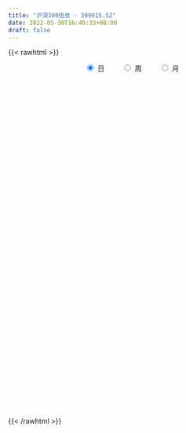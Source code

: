 ```yaml
---
title: "沪深300信息 - 399915.SZ"
date: 2022-05-30T16:40:33+08:00
draft: false
---
```

{{< rawhtml >}}
    <div style="text-align: center">
        <label style="padding: 1rem;"><input style="margin-right: .5rem" type="radio" name="period" value="D" checked onclick="period_change(this)">日</label>
        <label style="padding: 1rem;"><input style="margin-right: .5rem" type="radio" name="period" value="W" onclick="period_change(this)">周</label>
        <label style="padding: 1rem;"><input style="margin-right: .5rem" type="radio" name="period" value="M" onclick="period_change(this)">月</label>
    </div>
    <div id="chart" style="height: 700px;"></div> 
    <script type="text/javascript">
        const D_v = [45934080.0,38734118.0,35415363.0,30897862.0,30926155.0,27743308.0,30300440.0,25392524.0,26102828.0,23022434.0,27772516.0,36614820.0,32412970.0,25371325.0,9981893.0,38456467.0,31043456.0,49771318.0,39985905.0,34443707.0,37356724.0,41443641.0,35584256.0,33718792.0,35357181.0,39740284.0,33827668.0,6583603.0,6624729.0,4107130.0,10023555.0,12223670.0,39363692.0,30979603.0,31002332.0,30253689.0,22035791.0,23778565.0,27339551.0,28219636.0,26608179.0,28592133.0,22429672.0,23406135.0,18556457.0,19077384.0,18047068.0,16030494.0,11278389.0,16674632.0,22912048.0,23964598.0,18230400.0,18372619.0,20292240.0,23691342.0,27661546.0,22485751.0,24333575.0,20817063.0,17248593.0,18607446.0,24587618.0,19254101.0,22205294.0,17663015.0,23437994.0,19573160.0,14742853.0,13778243.0,22485858.0,12889067.0,11234912.0,15888380.0,12924016.0,16176691.0,17479861.0,10898234.0,12762854.0,14414577.0,11280980.0,9866122.0,10529042.0,7620650.0,8685727.0,7853430.0,12993526.0,12175133.0,20904605.0,14485867.0,13662484.0,16778875.0,17884826.0,18770522.0,16893019.0,21702752.0,16570117.0,21541778.0,20217336.0,19818544.0,16095604.0,12018195.0,12436730.0,12983236.0,9213809.0,17573797.0,26516409.0,24014572.0,24257151.0,20614900.0,18971646.0,19192797.0,14706726.0,14229814.0,20586284.0,13886983.0,21274418.0,21677240.0,16331817.0,11530481.0,15867258.0,15294834.0,17444694.0,15071028.0,10795250.0,11132593.0,14260673.0,12055445.0,9051984.0,10163527.0,8253330.0,9698202.0,8004146.0,8847317.0,9372666.0,9811866.0,16611552.0,14814199.0,21119626.0,14182738.0,13123397.0,10368810.0,8928478.0,11776540.0,7762819.0,8835921.0,8774131.0,10262673.0,15099660.0,12357705.0,3825470.0,14020637.0,13106439.0,10034027.0,9404981.0,11629271.0,12469714.0,10675249.0,11663602.0,9743275.0,8915510.0,9094326.0,7299667.0,11137863.0,12042537.0,8527316.0,9209840.0,6702580.0,7575619.0,5915980.0,7349184.0,5287392.0,6677903.0,11422647.0,20151310.0,14445596.0,9824001.0,11602570.0,9689423.0,8848552.0,13409924.0,8899271.0,10411338.0,9269858.0,12894289.0,11671721.0,13623969.0,8726614.0,9511066.0,7570521.0,6888646.0,5804111.0,10879842.0,8263014.0,7239506.0,12265635.0,15861408.0,17617356.0,13285949.0,11194853.0,12764134.0,12326231.0,10529602.0,9122843.0,11000167.0,10894917.0,9770219.0,14246819.0,11465711.0,10764458.0,9483151.0,10370023.0,8111724.0,13620876.0,10371342.0,9729556.0,9140506.0,7147470.0,14550828.0,7842202.0,7278540.0,6371724.0,4908073.0,4860111.0,5783352.0,4786016.0,9173145.0,11026027.0,7224898.0,11557234.0,9838111.0,5492423.0,6954835.0,7623573.0,5652744.0,6288459.0,7187047.0,9001443.0,8596683.0,7295845.0,7271764.0,6914740.0,6637411.0,7679723.0,10917165.0,7636775.0,14620189.0,13905960.0,11667545.0,15391895.0]
const D_histogram = [0.0,12.8544091168,29.8802978651,36.5136194558,34.6273650136,28.9346628863,19.0502898135,12.0667960131,14.2698078796,18.6591718318,19.5207689027,8.2662875829,-7.8742445053,-10.7820870865,-26.7009744976,-46.2541637736,-53.0561724132,-52.9164761043,-63.4178913126,-85.8452215662,-108.1385457116,-102.271266596,-100.1022627083,-100.9049249504,-100.9787849796,-100.5790582871,-104.4337961124,-101.6974934277,-88.5432245393,-68.9637756028,-39.863157519,-12.050182838,-0.7797999988,10.3309207054,28.8827340954,45.1566171072,55.0962077421,64.6900862493,73.2643223017,70.8596194902,53.7261015393,37.0730135554,34.3311420979,26.746541173,22.4151383714,13.636502772,17.4837978771,15.6024351098,13.5826244646,18.550163914,29.9922462802,36.4904543704,36.3927270387,40.0029353437,40.3400646145,38.9579488202,24.3693744997,19.3936451709,12.4614223996,-2.8581188795,-24.4656442529,-47.4040343513,-65.5497014703,-67.041714197,-55.5259252947,-46.6421130795,-40.4878077744,-34.1168406221,-27.279743318,-14.6310806645,-0.1549073312,6.1428508627,12.5811185662,6.8949938809,-3.7789508227,0.8655983174,3.5721590324,8.9863986709,19.8685307163,27.6179832042,30.9750339401,34.661288818,30.7643687399,31.9757784171,29.9009624116,28.4107794385,33.2445019079,37.8685146974,45.4852956446,50.5128754201,49.4314146658,52.796221802,55.8360805256,53.817583364,55.4477152233,43.3902624279,39.0968059216,36.2083583571,33.7706991564,33.5370245996,26.6544731592,19.9831651761,13.4992916528,5.1633526614,-1.2667327907,3.0021684728,4.5192211877,10.930090918,16.5563762255,18.4468628901,19.6942209326,15.8071018765,7.67927042,6.2689066397,0.0511424521,-7.7296386658,-6.763931012,-5.8449172223,-8.2650834041,-7.886739242,-5.0203194832,-7.7187237604,-19.2710188361,-25.3492402114,-28.9772858616,-29.967855363,-25.4237903464,-23.0821121391,-19.4091173715,-19.3816102579,-19.2227211688,-16.8174268024,-15.6260877463,-11.8682128972,-7.7622709612,-4.3457511212,1.1980455698,3.2533950005,6.5233189533,9.2606763503,7.3099341478,6.0720027638,4.9496346714,0.5970186853,-1.1462594588,-0.4024776294,-3.4932508125,-17.4894544103,-27.5961884397,-30.3309174493,-41.5350001566,-45.5431566291,-52.9999410901,-52.4589927034,-51.8642877062,-43.2817966333,-39.0746225456,-31.1384058423,-20.6686549146,-14.7995870745,-13.7935364933,-9.8874548537,-5.3631074175,-9.8361338606,-11.1199046337,-13.8460367933,-9.6403724966,-6.397857786,0.5805746074,5.7899194636,11.2997271715,13.9580658873,16.7517850494,23.5870456291,29.2768836467,31.4629989005,32.2965001149,33.9221884771,32.1347496481,29.1750951287,17.0645839573,9.5774063328,-1.1474410252,-4.7999425062,-2.0429018954,-0.0499432378,-0.9522430257,0.8951439457,3.0345213774,2.4880074686,0.9954461381,0.2972834937,4.4928509826,6.4900660691,7.1408995631,11.8674458597,18.4054542873,24.8330773884,27.1680181565,28.6137069649,26.2382383066,23.4434220415,19.2552035203,13.5798059726,13.4941796049,12.4949356907,10.3600902926,11.7478134321,12.2062349241,9.0331398753,6.0994362738,5.2313290132,3.4061713406,3.1924725668,3.812127175,3.5597498674,0.0996783178,-2.2312352813,-8.3181815084,-13.867434352,-15.1346816566,-15.603896157,-14.3884181198,-13.4019477838,-12.0391355397,-10.6755108085,-5.6786106906,-1.9128065515,0.9340139232,-1.1728553859,-5.1052149308,-7.296337622,-9.0410642008,-8.9074894545,-9.396966253,-7.1863547146,-4.6586637872,-5.1479378638,-4.4870994265,-2.7468381818,-0.1160604664,1.0422071693,1.1439217912,1.6166553606,2.1674303728,2.0895789261,7.1543023583,10.3090660194,12.5615036012,14.7048147106]
const D_fast = [0.0,16.068011396,40.5639746106,56.3257010652,63.0962878765,64.6372514708,59.5154508512,55.5486560542,61.3191198906,70.3732768007,76.1150660972,66.9271566732,48.8180634586,43.2146991058,20.6205680704,-10.4961621491,-30.562213892,-43.6516366092,-70.0075246456,-113.8961602907,-163.2241208641,-182.9246583974,-205.7812201869,-231.8101136665,-257.1286699406,-281.8737078199,-311.8368946732,-334.5249653455,-343.506502592,-341.1679975561,-322.0331688521,-297.2327398806,-286.157307041,-272.4638561606,-246.6913592467,-219.1283219581,-195.4146793877,-169.6482793182,-142.7579626903,-127.4477606292,-131.1497531953,-138.5345877904,-132.6936737235,-133.5916393551,-132.3192575638,-137.6887674702,-129.4705228958,-127.4512768857,-126.0754314147,-116.4703509868,-97.5302070506,-81.9093853678,-72.9089309398,-59.2979887988,-48.8758433745,-40.5184719636,-49.0147026593,-49.1420206954,-52.9588878667,-68.9929588657,-96.7168953024,-131.5062939886,-166.0393864751,-184.2918277511,-186.6575201725,-189.4342362272,-193.4018828657,-195.5601258689,-195.5429643943,-186.5520719069,-172.1146254064,-164.2811544968,-154.6976071517,-158.6599833668,-170.2786657762,-165.4177170567,-161.8181165835,-154.1572772774,-138.3080125529,-123.6540642639,-112.553255043,-100.2016779606,-96.4075058537,-87.2021515723,-81.8017269749,-76.1892150883,-63.0443671419,-48.9532256781,-29.9651208198,-12.3093221893,-1.0329292771,15.5309333096,32.5298121646,43.965710844,59.4577715091,58.2478843207,63.7286292948,69.8922713196,75.897286908,84.0478685012,83.8289353505,82.1534186614,79.0443680514,71.9992672253,65.2524985755,70.2719419572,72.9187999691,82.0621924288,91.8275717927,98.3297741799,104.5006874555,104.5653438686,98.3573300171,98.5141928967,92.3092143221,82.5960235378,81.8707484386,81.3285329227,76.8420958899,75.2487552414,76.8600951295,72.2320099121,55.8619601274,43.4464286992,32.5740615837,24.0915282415,22.2796456715,18.8507958441,17.6715112688,12.8536158179,8.2068246148,6.4077622806,3.6925794002,4.4834010249,6.6487752206,8.9788572803,14.8221653638,17.6908635447,22.5916172357,27.6441437203,27.5208850548,27.8009543618,27.9159949372,23.7126336224,21.6827906136,22.3259530357,18.3618671494,-0.0067000509,-17.0124811902,-27.3299395621,-48.9177723087,-64.3117179384,-85.0184876719,-97.5922874611,-109.9636543904,-112.2016124759,-117.7630940246,-117.6114787818,-112.3088915828,-110.1397205113,-112.5820540535,-111.1478361272,-107.9642655454,-114.8963254537,-118.9600723852,-125.1477137431,-123.3521425706,-121.7090923065,-114.5855162613,-107.9286915391,-99.5939520384,-93.4460968508,-86.4644314263,-73.7324094393,-60.72335051,-50.6714855311,-41.763859288,-31.6576238065,-25.4113752235,-21.0772559608,-28.9216211428,-34.0144471841,-45.0261547984,-49.878641906,-47.632326769,-45.6518539208,-46.7922144651,-44.7210415074,-41.8230337313,-41.747545773,-42.991245569,-43.6150873399,-38.2963071054,-34.6765755016,-32.2405171168,-24.5471093553,-13.4077373558,-0.7718449077,8.3551003996,16.9542159492,21.1383068675,24.2043461128,24.8299284717,22.5494824171,25.8374009507,27.9618909591,28.4170681342,32.7417446317,36.2517248548,35.3369147748,33.9280702417,34.3677952344,33.394180397,33.9785997649,35.5512861669,36.1888463261,32.7536943559,29.8649719365,21.6984803323,12.6823689007,7.6314511819,3.2612626423,0.8796361495,-1.4843804604,-3.1313521012,-4.4366050721,-0.8593576269,2.4282448744,5.5085688298,3.1084856743,-2.1001776033,-6.1153847,-10.1203773291,-12.2136749464,-15.0523933081,-14.6383704484,-13.2753454678,-15.0516040103,-15.5125404296,-14.4589887304,-11.8572261316,-10.4384067036,-10.0507116338,-9.1738142243,-8.0811816189,-7.6366383341,-0.7833393123,4.9486908537,10.3415043358,16.1610191228]
const D_slow = [0.0,3.2136022792,10.6836767455,19.8120816094,28.4689228628,35.7025885844,40.4651610378,43.4818600411,47.049312011,51.7141049689,56.5942971946,58.6608690903,56.692307964,53.9967861923,47.3215425679,35.7580016245,22.4939585212,9.2648394952,-6.589633333,-28.0509387245,-55.0855751524,-80.6533918014,-105.6789574785,-130.9051887161,-156.149884961,-181.2946495328,-207.4030985609,-232.8274719178,-254.9632780526,-272.2042219533,-282.1700113331,-285.1825570426,-285.3775070423,-282.7947768659,-275.5740933421,-264.2849390653,-250.5108871298,-234.3383655675,-216.022284992,-198.3073801195,-184.8758547346,-175.6076013458,-167.0248158213,-160.3381805281,-154.7343959352,-151.3252702422,-146.9543207729,-143.0537119955,-139.6580558793,-135.0205149008,-127.5224533308,-118.3998397382,-109.3016579785,-99.3009241426,-89.215907989,-79.4764207839,-73.384077159,-68.5356658662,-65.4203102663,-66.1348399862,-72.2512510494,-84.1022596373,-100.4896850048,-117.2501135541,-131.1315948778,-142.7921231477,-152.9140750913,-161.4432852468,-168.2632210763,-171.9209912424,-171.9597180752,-170.4240053595,-167.278725718,-165.5549772477,-166.4997149534,-166.2833153741,-165.390275616,-163.1436759483,-158.1765432692,-151.2720474681,-143.5282889831,-134.8629667786,-127.1718745936,-119.1779299894,-111.7026893865,-104.5999945268,-96.2888690498,-86.8217403755,-75.4504164644,-62.8221976093,-50.4643439429,-37.2652884924,-23.306268361,-9.85187252,4.0100562858,14.8576218928,24.6318233732,33.6839129625,42.1265877516,50.5108439015,57.1744621913,62.1702534853,65.5450763985,66.8359145639,66.5192313662,67.2697734844,68.3995787813,71.1321015108,75.2711955672,79.8829112898,84.8064665229,88.758241992,90.678059597,92.245286257,92.25807187,90.3256622036,88.6346794506,87.173450145,85.107179294,83.1354944835,81.8804146127,79.9507336726,75.1329789635,68.7956689107,61.5513474453,54.0593836045,47.7034360179,41.9329079832,37.0806286403,32.2352260758,27.4295457836,23.225189083,19.3186671464,16.3516139221,14.4110461818,13.3246084015,13.624119794,14.4374685441,16.0682982824,18.38346737,20.210950907,21.7289515979,22.9663602658,23.1156149371,22.8290500724,22.7284306651,21.8551179619,17.4827543594,10.5837072494,3.0009778871,-7.382772152,-18.7685613093,-32.0185465818,-45.1332947577,-58.0993666842,-68.9198158426,-78.688471479,-86.4730729395,-91.6402366682,-95.3401334368,-98.7885175601,-101.2603812736,-102.6011581279,-105.0601915931,-107.8401677515,-111.3016769498,-113.711770074,-115.3112345205,-115.1660908686,-113.7186110027,-110.8936792099,-107.404162738,-103.2162164757,-97.3194550684,-90.0002341567,-82.1344844316,-74.0603594029,-65.5798122836,-57.5461248716,-50.2523510894,-45.9862051001,-43.5918535169,-43.8787137732,-45.0786993998,-45.5894248736,-45.6019106831,-45.8399714395,-45.6161854531,-44.8575551087,-44.2355532416,-43.986691707,-43.9123708336,-42.789158088,-41.1666415707,-39.3814166799,-36.414555215,-31.8131916432,-25.6049222961,-18.8129177569,-11.6594910157,-5.0999314391,0.7609240713,5.5747249514,8.9696764445,12.3432213458,15.4669552684,18.0569778416,20.9939311996,24.0454899307,26.3037748995,27.8286339679,29.1364662212,29.9880090564,30.7861271981,31.7391589918,32.6290964587,32.6540160381,32.0962072178,30.0166618407,26.5498032527,22.7661328385,18.8651587993,15.2680542693,11.9175673234,8.9077834385,6.2389057363,4.8192530637,4.3410514258,4.5745549066,4.2813410602,3.0050373275,1.180952922,-1.0793131282,-3.3061854919,-5.6554270551,-7.4520157338,-8.6166816806,-9.9036661465,-11.0254410031,-11.7121505486,-11.7411656652,-11.4806138729,-11.1946334251,-10.7904695849,-10.2486119917,-9.7262172602,-7.9376416706,-5.3603751657,-2.2199992654,1.4562044122]
const D_data = [['2015-05-29', 3362.579, 3436.1, 3240.102, 3492.469],['2015-06-01', 3473.989, 3637.524, 3470.055, 3645.289],['2015-06-02', 3673.176, 3789.083, 3654.102, 3789.318],['2015-06-03', 3815.888, 3751.877, 3675.326, 3821.048],['2015-06-04', 3772.995, 3689.995, 3459.04, 3774.868],['2015-06-05', 3724.531, 3651.829, 3584.565, 3767.522],['2015-06-08', 3645.357, 3581.723, 3517.421, 3646.413],['2015-06-09', 3571.581, 3590.802, 3542.415, 3667.324],['2015-06-10', 3581.093, 3710.034, 3557.127, 3742.174],['2015-06-11', 3712.531, 3775.62, 3707.92, 3792.975],['2015-06-12', 3794.698, 3768.726, 3766.84, 3818.937],['2015-06-15', 3789.203, 3608.03, 3598.535, 3790.249],['2015-06-16', 3542.185, 3480.819, 3415.229, 3556.792],['2015-06-17', 3465.006, 3595.408, 3378.941, 3615.044],['2015-06-18', 3576.453, 3373.381, 3365.372, 3603.245],['2015-06-19', 3303.474, 3208.163, 3196.678, 3352.481],['2015-06-23', 3213.293, 3260.732, 3014.957, 3262.924],['2015-06-24', 3301.537, 3289.358, 3192.802, 3346.53],['2015-06-25', 3306.021, 3081.289, 3049.44, 3311.336],['2015-06-26', 2949.366, 2779.965, 2772.23, 2949.366],['2015-06-29', 2808.172, 2576.382, 2503.628, 2816.307],['2015-06-30', 2478.188, 2790.575, 2387.241, 2792.069],['2015-07-01', 2760.375, 2671.407, 2652.998, 2927.374],['2015-07-02', 2683.04, 2540.203, 2477.452, 2718.897],['2015-07-03', 2439.854, 2445.342, 2313.313, 2668.165],['2015-07-06', 2662.69, 2347.077, 2256.015, 2662.69],['2015-07-07', 2242.702, 2174.231, 2169.713, 2275.809],['2015-07-08', 2120.26, 2139.553, 2118.678, 2144.372],['2015-07-09', 2109.69, 2202.003, 2109.448, 2202.003],['2015-07-10', 2224.422, 2270.457, 2218.305, 2270.457],['2015-07-13', 2394.551, 2438.62, 2370.392, 2439.113],['2015-07-14', 2509.808, 2515.575, 2505.641, 2585.573],['2015-07-15', 2554.638, 2368.376, 2364.615, 2554.638],['2015-07-16', 2304.353, 2390.377, 2206.848, 2468.755],['2015-07-17', 2416.325, 2540.041, 2395.183, 2574.364],['2015-07-20', 2557.193, 2597.199, 2526.653, 2661.174],['2015-07-21', 2550.127, 2592.454, 2522.077, 2631.817],['2015-07-22', 2592.547, 2654.636, 2584.417, 2682.493],['2015-07-23', 2660.466, 2714.427, 2621.431, 2722.412],['2015-07-24', 2721.637, 2621.856, 2599.789, 2749.859],['2015-07-27', 2549.219, 2406.874, 2406.874, 2617.034],['2015-07-28', 2271.468, 2331.923, 2227.143, 2425.409],['2015-07-29', 2374.933, 2457.882, 2270.944, 2460.841],['2015-07-30', 2450.997, 2370.303, 2359.765, 2507.784],['2015-07-31', 2330.737, 2375.988, 2327.89, 2421.666],['2015-08-03', 2314.656, 2277.278, 2230.926, 2343.993],['2015-08-04', 2287.657, 2413.366, 2262.596, 2413.366],['2015-08-05', 2404.392, 2339.468, 2328.734, 2425.745],['2015-08-06', 2283.261, 2318.676, 2274.438, 2364.248],['2015-08-07', 2351.321, 2407.559, 2345.371, 2422.882],['2015-08-10', 2437.662, 2534.013, 2419.49, 2551.717],['2015-08-11', 2544.81, 2529.879, 2502.963, 2574.39],['2015-08-12', 2497.327, 2477.586, 2476.921, 2552.078],['2015-08-13', 2465.902, 2549.396, 2443.088, 2549.396],['2015-08-14', 2568.536, 2537.895, 2526.791, 2594.893],['2015-08-17', 2520.963, 2533.318, 2473.682, 2533.719],['2015-08-18', 2541.326, 2338.942, 2326.296, 2569.414],['2015-08-19', 2271.645, 2413.789, 2204.806, 2429.556],['2015-08-20', 2403.448, 2360.172, 2354.035, 2468.001],['2015-08-21', 2299.418, 2189.095, 2186.159, 2322.542],['2015-08-24', 2066.288, 1989.177, 1989.177, 2085.374],['2015-08-25', 1813.647, 1811.539, 1809.923, 1877.876],['2015-08-26', 1805.259, 1701.537, 1694.149, 1877.638],['2015-08-27', 1748.467, 1788.174, 1656.542, 1789.193],['2015-08-28', 1817.933, 1911.456, 1788.359, 1913.534],['2015-08-31', 1893.641, 1873.217, 1808.843, 1893.641],['2015-09-01', 1837.749, 1823.689, 1757.699, 1839.887],['2015-09-02', 1721.659, 1807.973, 1712.019, 1865.827],['2015-09-07', 1816.032, 1801.448, 1787.846, 1889.766],['2015-09-08', 1772.094, 1886.052, 1744.238, 1889.806],['2015-09-09', 1889.935, 1952.082, 1889.693, 1989.009],['2015-09-10', 1903.192, 1883.896, 1880.733, 1939.811],['2015-09-11', 1885.083, 1903.628, 1872.488, 1932.725],['2015-09-14', 1916.938, 1737.733, 1727.715, 1919.713],['2015-09-15', 1682.635, 1608.335, 1603.966, 1717.34],['2015-09-16', 1618.261, 1759.057, 1615.716, 1765.274],['2015-09-17', 1756.236, 1732.808, 1723.357, 1837.451],['2015-09-18', 1750.738, 1770.372, 1730.098, 1788.219],['2015-09-21', 1739.522, 1871.791, 1734.414, 1873.186],['2015-09-22', 1876.434, 1880.068, 1842.718, 1908.488],['2015-09-23', 1845.865, 1857.637, 1835.795, 1886.845],['2015-09-24', 1877.769, 1887.368, 1869.733, 1912.963],['2015-09-25', 1874.034, 1799.306, 1787.594, 1890.364],['2015-09-28', 1807.221, 1863.665, 1781.768, 1865.177],['2015-09-29', 1832.672, 1828.496, 1811.106, 1858.432],['2015-09-30', 1842.414, 1834.127, 1804.778, 1853.086],['2015-10-08', 1915.46, 1932.9, 1893.256, 1959.144],['2015-10-09', 1931.867, 1971.435, 1925.565, 1983.749],['2015-10-12', 1988.91, 2064.076, 1984.778, 2094.039],['2015-10-13', 2051.357, 2094.633, 2042.826, 2102.324],['2015-10-14', 2082.933, 2060.827, 2052.488, 2099.93],['2015-10-15', 2062.784, 2157.569, 2062.656, 2159.218],['2015-10-16', 2177.663, 2210.2, 2167.009, 2214.56],['2015-10-19', 2232.839, 2191.251, 2162.949, 2236.296],['2015-10-20', 2181.223, 2279.419, 2180.674, 2287.024],['2015-10-21', 2275.25, 2120.592, 2111.563, 2285.462],['2015-10-22', 2123.477, 2209.501, 2123.476, 2220.337],['2015-10-23', 2229.675, 2242.042, 2197.12, 2257.626],['2015-10-26', 2283.093, 2266.768, 2220.515, 2284.17],['2015-10-27', 2242.279, 2320.806, 2185.073, 2340.359],['2015-10-28', 2312.842, 2250.018, 2238.425, 2341.666],['2015-10-29', 2267.57, 2243.14, 2208.372, 2287.717],['2015-10-30', 2235.669, 2232.358, 2192.156, 2284.933],['2015-11-02', 2172.427, 2185.87, 2165.28, 2259.668],['2015-11-03', 2199.258, 2180.773, 2163.726, 2213.609],['2015-11-04', 2197.965, 2319.28, 2197.891, 2319.465],['2015-11-05', 2321.638, 2313.201, 2293.576, 2368.468],['2015-11-06', 2329.678, 2412.241, 2329.678, 2420.698],['2015-11-09', 2406.239, 2456.579, 2371.096, 2479.579],['2015-11-10', 2441.108, 2455.297, 2430.265, 2502.685],['2015-11-11', 2456.224, 2482.84, 2436.85, 2488.972],['2015-11-12', 2494.811, 2437.972, 2404.603, 2499.247],['2015-11-13', 2399.515, 2374.453, 2349.799, 2414.925],['2015-11-16', 2344.528, 2451.442, 2343.862, 2451.617],['2015-11-17', 2475.143, 2386.191, 2379.373, 2485.834],['2015-11-18', 2388.978, 2338.558, 2329.676, 2404.428],['2015-11-19', 2353.708, 2436.663, 2353.708, 2440.487],['2015-11-20', 2450.711, 2448.685, 2412.458, 2461.168],['2015-11-23', 2441.672, 2409.388, 2399.301, 2461.631],['2015-11-24', 2405.527, 2444.455, 2384.208, 2444.572],['2015-11-25', 2440.616, 2491.053, 2428.913, 2499.743],['2015-11-26', 2494.745, 2428.191, 2425.587, 2501.433],['2015-11-27', 2414.06, 2278.754, 2258.525, 2432.472],['2015-11-30', 2281.106, 2291.874, 2178.375, 2308.997],['2015-12-01', 2286.331, 2283.726, 2260.043, 2307.189],['2015-12-02', 2280.212, 2288.827, 2208.385, 2289.049],['2015-12-03', 2294.121, 2352.866, 2291.61, 2353.054],['2015-12-04', 2341.966, 2330.861, 2317.66, 2372.51],['2015-12-07', 2335.708, 2352.447, 2319.609, 2364.345],['2015-12-08', 2341.861, 2306.158, 2295.778, 2341.957],['2015-12-09', 2292.98, 2297.062, 2288.583, 2322.91],['2015-12-10', 2302.342, 2321.32, 2298.533, 2353.055],['2015-12-11', 2313.629, 2305.868, 2303.262, 2329.863],['2015-12-14', 2285.577, 2342.976, 2281.735, 2342.976],['2015-12-15', 2348.904, 2362.994, 2347.128, 2377.229],['2015-12-16', 2376.155, 2371.886, 2363.511, 2390.833],['2015-12-17', 2391.983, 2423.534, 2389.233, 2425.938],['2015-12-18', 2426.991, 2404.223, 2393.813, 2434.562],['2015-12-21', 2401.657, 2440.01, 2395.119, 2444.425],['2015-12-22', 2442.265, 2458.442, 2429.165, 2460.006],['2015-12-23', 2455.789, 2411.223, 2407.608, 2456.764],['2015-12-24', 2408.776, 2419.876, 2388.401, 2424.07],['2015-12-25', 2424.567, 2422.539, 2409.687, 2435.874],['2015-12-28', 2429.57, 2372.705, 2372.705, 2446.891],['2015-12-29', 2376.486, 2391.93, 2356.279, 2392.586],['2015-12-30', 2394.499, 2423.026, 2391.217, 2423.913],['2015-12-31', 2421.813, 2370.206, 2368.363, 2428.634],['2016-01-04', 2368.59, 2181.499, 2181.499, 2368.864],['2016-01-05', 2081.515, 2148.724, 2076.941, 2185.116],['2016-01-06', 2161.769, 2183.978, 2131.429, 2185.256],['2016-01-07', 2143.124, 2010.787, 2007.941, 2143.124],['2016-01-08', 2055.66, 2022.848, 1933.067, 2071.199],['2016-01-11', 1982.339, 1905.277, 1904.109, 2020.732],['2016-01-12', 1923.1, 1938.88, 1899.051, 1966.149],['2016-01-13', 1952.149, 1893.347, 1893.347, 1968.69],['2016-01-14', 1840.692, 1971.088, 1840.074, 1974.013],['2016-01-15', 1958.487, 1907.322, 1893.82, 1972.067],['2016-01-18', 1876.577, 1947.021, 1876.577, 1973.607],['2016-01-19', 1942.783, 1995.202, 1928.833, 2000.151],['2016-01-20', 1977.793, 1954.271, 1943.765, 1993.291],['2016-01-21', 1927.905, 1886.616, 1886.422, 1977.951],['2016-01-22', 1912.843, 1912.499, 1858.367, 1920.93],['2016-01-25', 1927.216, 1922.443, 1906.841, 1942.999],['2016-01-26', 1904.111, 1788.854, 1779.096, 1905.107],['2016-01-27', 1794.434, 1789.581, 1710.727, 1801.205],['2016-01-28', 1767.366, 1734.932, 1728.35, 1793.027],['2016-01-29', 1734.712, 1800.334, 1734.444, 1815.377],['2016-02-01', 1797.962, 1785.674, 1762.856, 1808.44],['2016-02-02', 1790.338, 1841.449, 1790.338, 1854.029],['2016-02-03', 1820.314, 1838.564, 1808.286, 1846.923],['2016-02-04', 1844.586, 1862.248, 1844.586, 1876.359],['2016-02-05', 1862.336, 1843.229, 1841.356, 1869.019],['2016-02-15', 1795.756, 1857.019, 1795.288, 1864.64],['2016-02-16', 1867.608, 1935.702, 1867.522, 1941.517],['2016-02-17', 1942.22, 1963.2, 1925.534, 1967.732],['2016-02-18', 1978.216, 1952.765, 1947.769, 1985.425],['2016-02-19', 1943.988, 1958.466, 1941.487, 1976.473],['2016-02-22', 1981.616, 1991.703, 1964.935, 1991.923],['2016-02-23', 1992.1, 1966.224, 1945.38, 1994.123],['2016-02-24', 1962.436, 1955.578, 1918.465, 1978.875],['2016-02-25', 1950.428, 1811.665, 1804.908, 1950.497],['2016-02-26', 1824.813, 1820.734, 1788.842, 1837.875],['2016-02-29', 1806.188, 1727.854, 1706.226, 1806.644],['2016-03-01', 1730.328, 1768.743, 1699.871, 1780.475],['2016-03-02', 1772.959, 1837.435, 1765.441, 1840.353],['2016-03-03', 1832.664, 1833.395, 1827.544, 1868.023],['2016-03-04', 1820.997, 1793.127, 1776.051, 1831.391],['2016-03-07', 1805.451, 1823.606, 1805.451, 1851.273],['2016-03-08', 1817.135, 1833.204, 1754.343, 1833.204],['2016-03-09', 1799.926, 1799.713, 1790.995, 1828.106],['2016-03-10', 1802.755, 1777.417, 1776.501, 1816.356],['2016-03-11', 1760.716, 1775.67, 1754.073, 1785.671],['2016-03-14', 1797.743, 1842.241, 1797.662, 1863.344],['2016-03-15', 1845.944, 1829.908, 1823.774, 1855.82],['2016-03-16', 1846.721, 1819.941, 1809.901, 1852.77],['2016-03-17', 1826.881, 1887.852, 1824.371, 1895.868],['2016-03-18', 1900.769, 1948.425, 1900.299, 1961.619],['2016-03-21', 1980.39, 1995.505, 1970.446, 2003.781],['2016-03-22', 1981.405, 1985.705, 1972.296, 2001.678],['2016-03-23', 1984.189, 2005.055, 1970.01, 2005.186],['2016-03-24', 1984.853, 1975.472, 1969.912, 2014.157],['2016-03-25', 1966.855, 1975.833, 1953.816, 1982.571],['2016-03-28', 1982.37, 1957.02, 1948.409, 1996.871],['2016-03-29', 1952.094, 1925.836, 1912.466, 1954.601],['2016-03-30', 1942.482, 1992.671, 1942.07, 1992.837],['2016-03-31', 1997.602, 1990.702, 1985.277, 2011.279],['2016-04-01', 1985.19, 1979.537, 1952.669, 1990.84],['2016-04-05', 1979.935, 2033.339, 1974.266, 2040.45],['2016-04-06', 2025.801, 2039.542, 2019.138, 2041.867],['2016-04-07', 2043.404, 1998.78, 1998.36, 2046.803],['2016-04-08', 1984.278, 1995.152, 1972.294, 2002.5],['2016-04-11', 2014.685, 2019.348, 2014.426, 2037.297],['2016-04-12', 2015.744, 2007.734, 1985.956, 2020.669],['2016-04-13', 2019.409, 2029.393, 2019.409, 2055.864],['2016-04-14', 2040.229, 2048.222, 2027.235, 2049.307],['2016-04-15', 2062.51, 2045.847, 2035.641, 2063.068],['2016-04-18', 2025.048, 2001.693, 1991.806, 2025.215],['2016-04-19', 2010.746, 2003.898, 1988.732, 2017.461],['2016-04-20', 2011.472, 1934.163, 1898.02, 2015.184],['2016-04-21', 1919.847, 1904.446, 1901.942, 1940.046],['2016-04-22', 1896.532, 1931.492, 1891.676, 1931.519],['2016-04-25', 1925.325, 1927.406, 1904.847, 1931.716],['2016-04-26', 1924.103, 1940.938, 1914.788, 1941.256],['2016-04-27', 1942.795, 1934.82, 1931.748, 1955.29],['2016-04-28', 1935.021, 1937.18, 1915.844, 1940.277],['2016-04-29', 1931.95, 1936.546, 1928.292, 1948.13],['2016-05-03', 1940.66, 1993.575, 1934.766, 1994.998],['2016-05-04', 1988.272, 1999.531, 1984.373, 2015.552],['2016-05-05', 1994.844, 2006.203, 1991.64, 2008.654],['2016-05-06', 2009.59, 1946.65, 1946.48, 2015.175],['2016-05-09', 1933.035, 1905.372, 1888.75, 1933.309],['2016-05-10', 1902.44, 1905.895, 1895.419, 1915.934],['2016-05-11', 1917.416, 1894.251, 1892.106, 1921.632],['2016-05-12', 1873.394, 1905.899, 1854.989, 1908.269],['2016-05-13', 1900.05, 1889.128, 1881.426, 1916.246],['2016-05-16', 1883.867, 1920.048, 1878.577, 1920.201],['2016-05-17', 1920.421, 1930.977, 1903.305, 1953.556],['2016-05-18', 1910.886, 1893.427, 1868.822, 1913.789],['2016-05-19', 1889.293, 1902.944, 1889.293, 1938.556],['2016-05-20', 1885.346, 1918.462, 1878.913, 1918.6],['2016-05-23', 1919.753, 1938.664, 1919.728, 1946.135],['2016-05-24', 1934.464, 1929.203, 1917.147, 1940.336],['2016-05-25', 1943.932, 1918.637, 1917.26, 1957.07],['2016-05-26', 1913.72, 1924.386, 1875.88, 1926.566],['2016-05-27', 1919.571, 1928.16, 1915.135, 1942.624],['2016-05-30', 1915.475, 1921.847, 1902.313, 1940.241],['2016-05-31', 1926.408, 2002.301, 1926.328, 2003.589],['2016-06-01', 2005.349, 2006.735, 1998.305, 2019.926],['2016-06-02', 2004.044, 2018.748, 2002.198, 2019.566],['2016-06-03', 2002.8, 2040.212, 2002.668, 2066.807]]
const W_v = [7617580.0,6721987.0,6026061.0,11347776.0,17315886.0,8378718.0,8557230.0,4922339.0,3824790.0,5781918.0,4726205.0,6461204.0,4620117.0,11657846.0,16909361.0,11191664.0,11881918.0,7058862.0,7181108.0,5315774.0,8098883.0,8004874.0,6543363.0,2656176.0,8120419.0,5608037.0,6775819.0,7411622.0,7840724.0,8586155.0,8223090.0,7681972.0,11704706.0,5892597.0,4391696.0,2162941.0,6423141.0,6092000.0,6258771.0,3287918.0,6032130.0,4661896.0,4386371.0,5595571.0,5454070.0,4733035.0,3618192.0,4466854.0,5924886.0,4596106.0,5198495.0,3601871.0,4028026.0,5346841.0,4187472.0,4092226.0,4775114.0,5400974.0,8862306.0,9426258.0,4616149.0,6347159.0,8267542.0,8188877.0,8287028.0,8578331.0,7238728.0,6354132.0,6459679.0,7783692.0,8054768.0,8531726.0,12626104.0,4444266.0,11592822.0,14737814.0,11275084.0,9240660.0,9739160.0,8583483.0,8748642.0,19821196.0,9526846.0,10513637.0,8056072.0,6460664.0,7946624.0,8178784.0,14279623.0,3773660.0,10750925.0,18660912.0,33803488.0,26716691.0,19573425.0,7105259.0,13319974.0,17319203.0,19497950.0,18678454.0,22786513.0,27873781.0,25080740.0,22415236.0,24713899.0,27273103.0,22849000.0,15464208.0,23792923.0,9267305.0,17897928.0,3832618.0,19451957.0,19422136.0,21528874.0,20701147.0,14658642.0,14400318.0,19011321.0,16620610.0,17304905.0,12191042.0,11608289.0,16161337.0,11360661.0,15960322.0,14894363.0,17263269.0,18966570.0,4377370.0,27013156.0,32436012.0,36471963.0,19291582.0,17433531.0,17667306.0,15633487.0,12096277.0,13372136.0,15088079.0,12503706.0,6710403.0,10946046.0,9834585.0,10209405.0,14327243.0,8671353.0,12323458.0,23753792.0,14654459.0,21560395.0,20813549.0,18811998.0,20725347.0,30501720.0,27522834.0,31553614.0,37567630.0,25691343.0,39196101.0,29920862.0,39679541.0,33076449.0,15024183.0,31093283.0,39203900.0,27589065.0,35132712.0,42088664.0,37662100.0,36377493.0,45717918.0,72436052.0,74083499.0,50363602.0,48693001.0,25431584.0,51318440.0,47001151.0,62833963.0,50259935.0,47997804.0,48487514.0,18762395.0,24631700.0,67690941.0,47381663.0,114391901.0,99794908.0,87626342.0,74397988.0,127498071.0,170643084.0,101238914.0,126525458.0,116116378.0,109876406.0,228149783.0,163716806.0,132590742.0,142837475.0,155244386.0,183460594.0,90883414.0,123592852.0,131627232.0,119592576.0,81107967.0,103771905.0,118989277.0,101903052.0,60674169.0,75130933.0,73367182.0,58853575.0,24159807.0,25168659.0,83716657.0,95478188.0,80586409.0,90301823.0,97743220.0,91654739.0,76469084.0,63314989.0,45171189.0,59457600.0,67723049.0,37149411.0,55566145.0,56644432.0,50091962.0,48217223.0,32830755.0,62521457.0,52449740.0,57871175.0,38500958.0,54509405.0,67188523.0,51317748.0,45960139.0,52203521.0,45959546.0,26709276.0,38981304.0,35561686.0,38369477.0,39420803.0,63222364.0]
const W_histogram = [0.0,-5.6498415954,-13.1644222005,-17.4167428659,-21.6183248384,-18.6076997436,-18.6502569483,-19.7967687051,-19.5774296647,-20.1954658927,-23.2745845131,-20.4870623247,-24.1053195679,-19.7577195062,-9.1459378447,-2.0204492897,-0.2864875533,0.5609453909,-2.1744166984,-7.6874810998,-14.1489310819,-18.3748203894,-22.0072750302,-27.2160800639,-24.5749517922,-20.5553787102,-12.7813087149,-5.0831080074,3.031111931,12.9212113406,19.6585389139,22.831455483,22.6313314534,19.3632401452,10.9009103376,8.7375778812,9.1926279667,11.0811604888,10.2068856299,12.062086341,12.0764439274,8.3962817926,6.5414108805,7.9645974188,5.7860242101,6.3241991022,6.4348218714,6.016277736,5.464658589,2.8716376269,-0.2109962235,-1.8223775826,-1.3736915139,2.7387220866,3.3010977073,3.9265703503,2.9635375574,6.9452779197,9.70082412,6.7121474569,5.5395804881,6.2101397318,7.358088619,5.1992551449,4.4900598824,1.9369624875,-1.563045013,-4.2987198903,-8.450411375,-7.3079928916,-4.9097507981,-3.0234319513,2.1963825207,3.8938794579,6.229768119,12.6064420036,12.3743546234,12.871015522,16.4168013448,16.6030235866,17.9150119369,20.2734890299,21.1176776718,23.5118621188,23.0129246102,17.8521297804,13.915201362,13.1913679074,9.7374556302,9.5510780551,9.8629150652,16.549420667,25.9798187206,25.7530531281,20.696399337,18.0209817469,10.0139301469,1.1967974161,-0.6663958401,-0.5252741191,0.1923173301,3.3015036615,5.5255385476,8.963342121,9.5214956996,13.7760440893,11.2172954214,10.4714088233,6.615853968,2.9721353223,4.3563194712,6.739032882,9.4504120607,9.2867575141,0.6000511672,-9.2507191121,-17.9422213476,-17.4503674926,-17.3282169907,-12.6396247036,-13.8216159081,-13.0525075037,-16.8550426168,-16.0132213017,-12.1099632942,-14.6173853561,-15.8435605263,-10.923920347,-8.5542621224,-3.8907074069,-1.1690911894,0.3453839026,-2.4761184881,-8.3670206149,-13.3372325034,-18.0416759099,-24.5535034604,-23.2143021846,-20.127942846,-16.7315432902,-19.3721866671,-19.819380066,-21.222563044,-21.4397981307,-19.2961081457,-14.7925101647,-11.8436006044,-7.7465853686,-6.1790919661,-3.4694806386,1.0955263572,-0.571026484,-2.4961986149,-3.372110682,-0.0920783486,5.0425136312,10.5442253229,16.7648938842,19.404217416,24.6218417075,26.5332221435,24.1565204545,22.4647396407,21.6074556012,19.6224147304,15.2316129404,10.5591668779,8.2229462686,6.0882894825,2.563982253,2.7822646806,5.220310972,10.6575405952,16.3302792653,17.2918742756,14.2019660015,7.1904862656,8.0997481723,17.0345808588,23.4872169226,24.9762474763,25.5463140059,32.3233390523,39.0724727641,40.6283605156,37.8184718159,37.7821818496,49.295366844,58.2179079467,72.2576515028,78.7073025721,73.7378386305,73.1445780029,68.5189078659,63.4633320657,68.2650938243,83.4132173251,90.336450618,100.8937542845,106.6382069292,65.5879595198,5.6573593262,-57.0065755009,-107.7747290123,-119.8148731297,-118.6597835806,-129.9362427899,-130.4117654841,-117.492356374,-127.1640716103,-145.6572972128,-157.2640176637,-150.8790081891,-147.8165251652,-136.3095871176,-119.4266692556,-93.2465433995,-55.9242366954,-26.6526036878,-6.5507899895,18.8624419763,32.3383183782,44.7008130007,40.033604652,39.0158729308,35.3296466891,37.9553556356,39.2052093463,34.9291735196,8.5063571294,-15.6369156373,-29.3471611999,-43.2210778959,-46.4762103179,-38.1824289362,-39.1416509659,-38.7330603018,-36.7525403707,-21.667935812,-8.3870251484,1.5735396663,9.6873725405,18.4350132499,16.5462241135,15.6724314863,15.7671832215,12.1123628233,11.8143154614,12.3558016809,19.8989374735]
const W_fast = [0.0,-7.0623019943,-17.8679881494,-26.4744945314,-36.0806577135,-37.7219575546,-42.4270789964,-48.5227829295,-53.1978013052,-58.8647040064,-67.7624687551,-70.0967121479,-79.741299283,-80.3331290979,-72.0078318976,-65.3874556649,-63.7251158169,-62.737446525,-66.0164127889,-73.4513474653,-83.4500302178,-92.2696246226,-101.403898021,-113.4167230708,-116.9193327471,-118.0386043426,-113.459861526,-107.0324378204,-98.1604398993,-85.0400376545,-73.3880753527,-64.5072949129,-59.0495860792,-57.476867351,-63.2139695743,-63.1929075603,-60.4397004831,-55.7808778388,-54.1034312903,-49.2327089939,-46.1992404257,-47.7803321123,-47.9998503043,-44.5855144114,-45.3175815675,-43.1983568998,-41.4790286628,-40.3935033641,-39.5789578639,-41.4540694193,-44.5894523255,-46.6564280803,-46.55116489,-41.7540707679,-40.3664207204,-38.7593054898,-38.9814538933,-33.2633940511,-28.0826418209,-29.3932816198,-29.1809534665,-26.9578592898,-23.9703882478,-24.8294079358,-24.4160882276,-26.4849450007,-30.3757137545,-34.1860686043,-40.4503629327,-41.1349426723,-39.9641382782,-38.8336774193,-33.0647673171,-30.3938005155,-26.5004698246,-16.9721854391,-14.1106841634,-10.3962693843,-2.7462832254,1.5906949131,7.3814362477,14.8082855982,20.931893658,29.2040436346,34.4583372786,33.760574894,33.302446816,35.8764553383,34.8569069686,37.0582989073,39.8358646837,50.6597254523,66.585078186,72.7965758756,72.9140219187,74.7438497654,69.240280702,60.7223473253,58.6925551091,58.7023583003,59.468029082,63.4025913288,67.0080108517,72.6866499555,75.6251774589,83.3237368709,83.5693120584,85.4412776662,83.2396863028,80.3390014877,82.8122655044,86.8797371357,91.9537193296,94.1117541616,85.5750606064,73.4116105491,60.2345529767,56.3638149586,52.1539112127,53.6825973239,49.0452021424,46.5511836709,38.5348879036,35.3734038932,36.2491710772,30.0874026763,24.9003373745,27.088997467,27.320090161,31.0109680249,33.4403114449,35.0411325126,31.6006004999,23.6179432193,15.313423205,6.098560821,-6.5516425945,-11.0160168649,-12.9616432379,-13.7481295045,-21.2318195482,-26.6338579636,-33.3426817026,-38.919866322,-41.6002033734,-40.7947329336,-40.8067235243,-38.6463546307,-38.6236342197,-36.7813930519,-31.9425044668,-33.751813929,-36.3010357136,-38.0199754513,-34.7629627049,-28.3677423173,-20.2299742949,-9.8180822626,-2.3277043767,9.0453803415,17.5900663135,21.2524947381,25.1768988345,29.7214786953,32.6420415071,32.0591429522,30.0264886092,29.7460045671,29.1334201516,26.2501084852,27.163957083,30.9070811174,39.0086958894,48.7640043759,54.048567955,54.5091511813,49.2952930119,52.2294919616,65.4229698628,77.7474101573,85.48050258,92.4371476111,107.2950074206,123.8122593234,135.5252372038,142.1699664581,151.5792219542,175.4162486596,198.8932667489,230.9974231807,257.123899893,270.588895609,288.2817794822,300.7858363117,311.5960935279,333.4641287426,369.4655565747,398.972902522,434.7536447597,467.1576491367,442.5043916072,383.9881312452,307.0725525429,229.3607167784,187.3668543786,158.8569980326,115.0964781258,82.0180140606,65.5643340772,24.1016009383,-30.8059489675,-81.7286738342,-113.0634164069,-146.9550646743,-169.5255234061,-182.499272858,-179.6307828518,-156.2895353216,-133.6810532358,-115.2169370349,-85.0880945751,-63.5276385787,-39.9899407059,-34.6487478916,-25.9125113802,-20.7663259495,-8.6517780942,2.3993779531,6.8556355064,-17.4405916016,-45.4930932776,-66.5401291402,-91.2193153102,-106.0935003116,-107.3453261639,-118.0899609352,-127.3646353465,-134.5722505081,-124.9046299024,-113.7204755258,-103.3665257946,-92.8308497853,-79.4744557634,-77.2266888714,-74.182373627,-70.1458260865,-70.7725557789,-68.1170242754,-64.4865876357,-51.9687174747]
const W_slow = [0.0,-1.4124603989,-4.703565949,-9.0577516655,-14.4623328751,-19.114257811,-23.7768220481,-28.7260142243,-33.6203716405,-38.6692381137,-44.487884242,-49.6096498231,-55.6359797151,-60.5754095917,-62.8618940529,-63.3670063753,-63.4386282636,-63.2983919159,-63.8419960905,-65.7638663655,-69.3010991359,-73.8948042333,-79.3966229908,-86.2006430068,-92.3443809549,-97.4832256324,-100.6785528111,-101.949329813,-101.1915518302,-97.9612489951,-93.0466142666,-87.3387503959,-81.6809175325,-76.8401074962,-74.1148799118,-71.9304854415,-69.6323284499,-66.8620383276,-64.3103169202,-61.2947953349,-58.2756843531,-56.1766139049,-54.5412611848,-52.5501118301,-51.1036057776,-49.522556002,-47.9138505342,-46.4097811002,-45.0436164529,-44.3257070462,-44.3784561021,-44.8340504977,-45.1774733762,-44.4927928545,-43.6675184277,-42.6858758401,-41.9449914507,-40.2086719708,-37.7834659408,-36.1054290766,-34.7205339546,-33.1679990216,-31.3284768669,-30.0286630807,-28.90614811,-28.4219074882,-28.8126687414,-29.887348714,-31.9999515577,-33.8269497807,-35.0543874802,-35.810245468,-35.2611498378,-34.2876799734,-32.7302379436,-29.5786274427,-26.4850387868,-23.2672849063,-19.1630845701,-15.0123286735,-10.5335756893,-5.4652034318,-0.1857840138,5.6921815159,11.4454126684,15.9084451135,19.387245454,22.6850874309,25.1194513384,27.5072208522,29.9729496185,34.1103047853,40.6052594654,47.0435227475,52.2176225817,56.7228680184,59.2263505552,59.5255499092,59.3589509492,59.2276324194,59.2757117519,60.1010876673,61.4824723042,63.7233078344,66.1036817593,69.5476927816,72.352016637,74.9698688428,76.6238323348,77.3668661654,78.4559460332,80.1407042537,82.5033072689,84.8249966474,84.9750094392,82.6623296612,78.1767743243,73.8141824512,69.4821282035,66.3222220276,62.8668180505,59.6036911746,55.3899305204,51.386625195,48.3591343714,44.7047880324,40.7438979008,38.0129178141,35.8743522835,34.9016754317,34.6094026344,34.69574861,34.076718988,31.9849638343,28.6506557084,24.1402367309,18.0018608658,12.1982853197,7.1662996082,2.9834137856,-1.8596328811,-6.8144778976,-12.1201186586,-17.4800681913,-22.3040952277,-26.0022227689,-28.96312292,-30.8997692621,-32.4445422536,-33.3119124133,-33.038030824,-33.180787445,-33.8048370987,-34.6478647692,-34.6708843564,-33.4102559486,-30.7741996178,-26.5829761468,-21.7319217928,-15.5764613659,-8.94315583,-2.9040257164,2.7121591938,8.1140230941,13.0196267767,16.8275300118,19.4673217313,21.5230582984,23.0451306691,23.6861262323,24.3816924024,25.6867701454,28.3511552942,32.4337251106,36.7566936795,40.3071851798,42.1048067462,44.1297437893,48.388389004,54.2601932347,60.5042551037,66.8908336052,74.9716683683,84.7397865593,94.8968766882,104.3514946422,113.7970401046,126.1208818156,140.6753588023,158.739771678,178.416597321,196.8510569786,215.1372014793,232.2669284458,248.1327614622,265.1990349183,286.0523392496,308.6364519041,333.8598904752,360.5194422075,376.9164320874,378.330771919,364.0791280438,337.1354457907,307.1817275083,277.5167816131,245.0327209157,212.4297795446,183.0566904512,151.2656725486,114.8513482454,75.5353438295,37.8155917822,0.8614604909,-33.2159362885,-63.0726036024,-86.3842394523,-100.3652986261,-107.0284495481,-108.6661470454,-103.9505365514,-95.8659569568,-84.6907537067,-74.6823525436,-64.928384311,-56.0959726387,-46.6071337298,-36.8058313932,-28.0735380133,-25.9469487309,-29.8561776403,-37.1929679403,-47.9982374142,-59.6172899937,-69.1628972278,-78.9483099692,-88.6315750447,-97.8197101374,-103.2366940904,-105.3334503775,-104.9400654609,-102.5182223258,-97.9094690133,-93.7729129849,-89.8548051133,-85.913009308,-82.8849186022,-79.9313397368,-76.8423893166,-71.8676549482]
const W_data = [['2011-07-22', 1701.36, 1690.549, 1674.421, 1712.919],['2011-07-29', 1681.085, 1602.018, 1594.057, 1681.085],['2011-08-05', 1601.568, 1534.914, 1512.629, 1611.938],['2011-08-12', 1508.526, 1530.6, 1387.438, 1557.387],['2011-08-19', 1549.929, 1490.926, 1471.646, 1568.92],['2011-08-26', 1491.894, 1559.543, 1471.499, 1563.246],['2011-09-02', 1548.995, 1511.292, 1504.49, 1572.384],['2011-09-09', 1497.041, 1475.028, 1458.087, 1506.608],['2011-09-16', 1452.49, 1469.36, 1434.415, 1482.514],['2011-09-23', 1464.097, 1436.637, 1404.061, 1478.559],['2011-09-30', 1421.636, 1372.345, 1355.109, 1448.109],['2011-10-14', 1380.195, 1420.792, 1349.915, 1432.653],['2011-10-21', 1422.467, 1312.802, 1306.647, 1437.208],['2011-10-28', 1313.765, 1388.715, 1289.353, 1394.814],['2011-11-04', 1384.348, 1487.415, 1375.332, 1526.539],['2011-11-11', 1481.323, 1478.353, 1447.518, 1504.747],['2011-11-18', 1489.857, 1424.829, 1421.242, 1533.999],['2011-11-25', 1423.421, 1411.78, 1394.964, 1433.908],['2011-12-02', 1413.472, 1352.013, 1338.712, 1425.246],['2011-12-09', 1349.457, 1281.584, 1276.752, 1349.457],['2011-12-16', 1275.993, 1218.772, 1161.785, 1283.874],['2011-12-23', 1210.581, 1194.492, 1161.925, 1239.687],['2011-12-30', 1197.05, 1153.427, 1098.807, 1209.134],['2012-01-06', 1164.354, 1078.063, 1042.607, 1167.274],['2012-01-13', 1080.478, 1135.936, 1074.242, 1205.353],['2012-01-20', 1125.604, 1139.603, 1084.309, 1167.879],['2012-02-03', 1144.535, 1191.131, 1126.151, 1198.33],['2012-02-10', 1197.321, 1210.525, 1165.718, 1227.286],['2012-02-17', 1196.548, 1243.325, 1192.387, 1264.244],['2012-02-24', 1261.338, 1306.64, 1229.386, 1311.019],['2012-03-02', 1310.031, 1311.696, 1279.243, 1336.354],['2012-03-09', 1317.112, 1298.1, 1261.348, 1320.055],['2012-03-16', 1299.947, 1270.079, 1240.672, 1339.887],['2012-03-23', 1265.88, 1227.756, 1219.731, 1283.506],['2012-03-30', 1225.132, 1132.18, 1122.809, 1231.21],['2012-04-06', 1128.134, 1179.76, 1128.134, 1187.149],['2012-04-13', 1177.52, 1205.039, 1135.394, 1216.357],['2012-04-20', 1196.815, 1227.766, 1192.774, 1228.141],['2012-04-27', 1223.429, 1195.069, 1169.816, 1226.874],['2012-05-04', 1209.391, 1231.923, 1192.626, 1232.34],['2012-05-11', 1224.799, 1215.079, 1213.424, 1259.053],['2012-05-18', 1218.479, 1158.866, 1156.141, 1220.088],['2012-05-25', 1155.945, 1164.817, 1150.752, 1190.761],['2012-06-01', 1154.234, 1202.917, 1137.23, 1216.549],['2012-06-08', 1179.474, 1153.837, 1151.643, 1193.703],['2012-06-15', 1159.976, 1181.119, 1154.134, 1194.147],['2012-06-21', 1184.985, 1175.687, 1168.169, 1212.527],['2012-06-29', 1168.955, 1166.483, 1129.376, 1172.441],['2012-07-06', 1168.594, 1160.262, 1125.271, 1181.988],['2012-07-13', 1153.394, 1123.102, 1112.195, 1159.121],['2012-07-20', 1126.77, 1096.292, 1073.86, 1127.491],['2012-07-27', 1090.857, 1094.805, 1073.903, 1110.774],['2012-08-03', 1092.27, 1109.76, 1053.176, 1109.76],['2012-08-10', 1106.09, 1162.211, 1103.269, 1171.294],['2012-08-17', 1158.457, 1126.527, 1114.642, 1166.673],['2012-08-24', 1115.734, 1127.278, 1108.313, 1165.996],['2012-08-31', 1121.76, 1103.172, 1092.97, 1136.876],['2012-09-07', 1099.01, 1171.465, 1096.646, 1182.227],['2012-09-14', 1171.964, 1175.498, 1148.991, 1186.173],['2012-09-21', 1174.041, 1104.174, 1099.002, 1181.274],['2012-09-28', 1097.757, 1115.509, 1071.169, 1121.558],['2012-10-12', 1116.717, 1137.123, 1101.185, 1166.238],['2012-10-19', 1140.948, 1148.888, 1106.844, 1154.39],['2012-10-26', 1143.934, 1105.354, 1095.22, 1160.954],['2012-11-02', 1100.093, 1115.425, 1092.296, 1125.754],['2012-11-09', 1113.451, 1081.943, 1075.921, 1122.273],['2012-11-16', 1083.127, 1049.705, 1038.587, 1089.721],['2012-11-23', 1048.692, 1035.813, 1034.023, 1060.8],['2012-11-30', 1032.657, 989.825, 971.978, 1034.728],['2012-12-07', 988.379, 1036.989, 956.433, 1038.323],['2012-12-14', 1040.789, 1052.513, 1011.561, 1053.53],['2012-12-21', 1051.55, 1049.476, 1024.66, 1056.132],['2012-12-28', 1053.069, 1105.143, 1053.069, 1106.05],['2013-01-04', 1110.866, 1077.243, 1064.909, 1115.171],['2013-01-11', 1070.833, 1095.474, 1055.408, 1116.231],['2013-01-18', 1093.042, 1172.894, 1092.499, 1196.628],['2013-01-25', 1172.048, 1112.759, 1109.284, 1172.971],['2013-02-01', 1113.787, 1129.202, 1113.539, 1157.207],['2013-02-08', 1128.811, 1187.134, 1103.31, 1198.856],['2013-02-22', 1195.796, 1165.975, 1154.702, 1197.892],['2013-03-01', 1167.914, 1196.198, 1151.596, 1196.664],['2013-03-08', 1190.854, 1233.48, 1166.296, 1285.281],['2013-03-15', 1229.814, 1239.417, 1188.312, 1266.262],['2013-03-22', 1233.918, 1285.962, 1211.81, 1304.748],['2013-03-29', 1289.326, 1274.756, 1261.681, 1306.466],['2013-04-03', 1272.267, 1219.327, 1203.98, 1278.02],['2013-04-12', 1198.536, 1225.26, 1190.908, 1260.592],['2013-04-19', 1218.704, 1266.784, 1182.602, 1278.281],['2013-04-26', 1261.723, 1233.848, 1232.704, 1301.058],['2013-05-03', 1227.538, 1276.437, 1222.198, 1290.02],['2013-05-10', 1278.972, 1294.929, 1277.262, 1310.406],['2013-05-17', 1296.276, 1409.025, 1295.964, 1420.854],['2013-05-24', 1410.043, 1509.592, 1406.651, 1512.578],['2013-05-31', 1514.849, 1440.56, 1439.478, 1529.492],['2013-06-07', 1439.235, 1391.426, 1379.374, 1451.655],['2013-06-14', 1369.445, 1423.627, 1315.831, 1432.4],['2013-06-21', 1426.129, 1347.342, 1308.787, 1444.034],['2013-06-28', 1340.296, 1304.508, 1191.116, 1366.979],['2013-07-05', 1299.289, 1371.396, 1292.797, 1415.735],['2013-07-12', 1347.942, 1399.839, 1294.015, 1431.528],['2013-07-19', 1413.589, 1417.727, 1405.602, 1472.617],['2013-07-26', 1411.689, 1468.025, 1407.007, 1553.336],['2013-08-02', 1455.319, 1483.636, 1390.019, 1509.28],['2013-08-09', 1486.204, 1528.984, 1486.204, 1554.177],['2013-08-16', 1533.089, 1520.432, 1511.912, 1599.331],['2013-08-23', 1523.792, 1598.882, 1523.792, 1626.437],['2013-08-30', 1601.113, 1538.253, 1528.561, 1653.992],['2013-09-06', 1532.379, 1571.246, 1532.028, 1595.024],['2013-09-13', 1575.599, 1537.468, 1509.48, 1590.065],['2013-09-18', 1542.263, 1534.62, 1520.321, 1569.368],['2013-09-27', 1542.159, 1605.59, 1540.574, 1639.089],['2013-09-30', 1625.697, 1644.118, 1620.975, 1648.713],['2013-10-11', 1649.592, 1680.187, 1645.807, 1704.475],['2013-10-18', 1683.119, 1670.542, 1626.891, 1693.703],['2013-10-25', 1678.47, 1555.778, 1536.872, 1718.907],['2013-11-01', 1557.881, 1499.368, 1479.803, 1589.912],['2013-11-08', 1508.836, 1464.134, 1457.609, 1559.919],['2013-11-15', 1460.104, 1553.634, 1458.805, 1574.753],['2013-11-22', 1565.458, 1546.928, 1546.47, 1592.3],['2013-11-29', 1538.915, 1614.889, 1528.873, 1621.765],['2013-12-06', 1573.323, 1549.411, 1530.138, 1604.452],['2013-12-13', 1557.931, 1570.699, 1538.215, 1578.574],['2013-12-20', 1569.121, 1501.354, 1492.644, 1571.857],['2013-12-27', 1499.08, 1545.959, 1466.364, 1555.857],['2014-01-03', 1551.999, 1593.041, 1530.616, 1598.012],['2014-01-10', 1588.777, 1512.376, 1507.196, 1588.777],['2014-01-17', 1510.86, 1512.168, 1477.171, 1565.398],['2014-01-24', 1507.431, 1594.106, 1483.197, 1603.449],['2014-01-30', 1590.814, 1579.377, 1548.041, 1603.822],['2014-02-07', 1568.806, 1627.278, 1563.319, 1628.306],['2014-02-14', 1630.938, 1625.912, 1599.303, 1671.794],['2014-02-21', 1631.076, 1626.897, 1602.586, 1654.213],['2014-02-28', 1623.876, 1573.051, 1536.875, 1658.496],['2014-03-07', 1587.602, 1511.288, 1504.523, 1603.213],['2014-03-14', 1503.485, 1488.96, 1444.281, 1503.485],['2014-03-21', 1493.596, 1457.195, 1395.762, 1528.205],['2014-03-28', 1454.229, 1389.99, 1385.069, 1466.42],['2014-04-04', 1390.918, 1457.333, 1378.008, 1457.84],['2014-04-11', 1450.383, 1475.216, 1442.458, 1501.704],['2014-04-18', 1474.69, 1482.614, 1464.041, 1492.954],['2014-04-25', 1471.041, 1394.561, 1394.076, 1498.151],['2014-04-30', 1386.756, 1397.31, 1361.488, 1397.31],['2014-05-09', 1392.852, 1362.461, 1350.994, 1446.431],['2014-05-16', 1369.869, 1353.674, 1340.306, 1404.495],['2014-05-23', 1346.677, 1369.29, 1330.362, 1378.289],['2014-05-30', 1377.317, 1399.769, 1364.495, 1417.688],['2014-06-06', 1401.432, 1385.88, 1367.118, 1411.144],['2014-06-13', 1383.198, 1407.25, 1361.158, 1412.069],['2014-06-20', 1408.352, 1380.796, 1356.324, 1422.936],['2014-06-27', 1383.994, 1398.149, 1374.044, 1406.121],['2014-07-04', 1398.777, 1435.46, 1391.993, 1449.051],['2014-07-11', 1433.509, 1360.691, 1355.797, 1435.098],['2014-07-18', 1362.972, 1341.683, 1336.734, 1385.262],['2014-07-25', 1346.362, 1339.986, 1311.139, 1370.861],['2014-08-01', 1344.949, 1392.266, 1344.949, 1422.644],['2014-08-08', 1392.991, 1435.48, 1388.284, 1443.807],['2014-08-15', 1441.019, 1470.63, 1437.459, 1478.958],['2014-08-22', 1477.346, 1518.336, 1475.985, 1521.682],['2014-08-29', 1522.989, 1508.571, 1475.25, 1523.816],['2014-09-05', 1511.082, 1577.242, 1509.31, 1579.976],['2014-09-12', 1577.375, 1573.948, 1554.131, 1591.865],['2014-09-19', 1573.996, 1538.451, 1502.963, 1592.523],['2014-09-26', 1535.104, 1554.712, 1513.169, 1578.75],['2014-09-30', 1555.685, 1576.735, 1554.181, 1580.768],['2014-10-10', 1583.197, 1572.958, 1561.605, 1587.195],['2014-10-17', 1564.985, 1541.63, 1510.856, 1565.801],['2014-10-24', 1546.519, 1526.454, 1508.207, 1569.481],['2014-10-31', 1520.435, 1547.191, 1511.043, 1565.724],['2014-11-07', 1549.193, 1546.516, 1536.406, 1565.543],['2014-11-14', 1551.786, 1520.55, 1494.771, 1572.441],['2014-11-21', 1521.071, 1564.074, 1515.691, 1586.449],['2014-11-28', 1578.634, 1605.902, 1569.992, 1615.899],['2014-12-05', 1605.148, 1675.114, 1591.082, 1708.568],['2014-12-12', 1667.75, 1723.407, 1600.885, 1726.205],['2014-12-19', 1723.366, 1700.808, 1675.782, 1769.733],['2014-12-26', 1695.27, 1662.401, 1599.972, 1695.498],['2014-12-31', 1668.131, 1600.305, 1570.202, 1673.731],['2015-01-09', 1604.142, 1695.337, 1587.445, 1733.429],['2015-01-16', 1693.803, 1839.37, 1692.02, 1850.034],['2015-01-23', 1786.368, 1873.633, 1756.84, 1933.178],['2015-01-30', 1878.197, 1860.636, 1858.503, 1941.02],['2015-02-06', 1839.102, 1884.104, 1835.665, 1986.088],['2015-02-13', 1885.132, 2015.239, 1870.762, 2024.181],['2015-02-17', 2019.672, 2091.697, 2019.577, 2116.872],['2015-02-27', 2092.593, 2093.992, 2027.931, 2109.732],['2015-03-06', 2097.767, 2081.611, 2076.279, 2143.716],['2015-03-13', 2070.87, 2154.612, 2058.29, 2155.384],['2015-03-20', 2175.538, 2382.668, 2174.497, 2407.177],['2015-03-27', 2410.121, 2467.915, 2407.534, 2562.244],['2015-04-03', 2462.38, 2668.199, 2428.263, 2671.94],['2015-04-10', 2684.838, 2713.404, 2504.771, 2726.947],['2015-04-17', 2725.838, 2662.33, 2586.01, 2787.126],['2015-04-24', 2645.626, 2790.533, 2575.419, 2793.455],['2015-04-30', 2826.511, 2814.694, 2662.675, 2860.727],['2015-05-08', 2829.786, 2870.37, 2658.864, 2870.37],['2015-05-15', 2907.175, 3082.843, 2879.596, 3143.783],['2015-05-22', 3077.482, 3367.009, 3075.575, 3448.671],['2015-05-29', 3306.967, 3436.1, 3240.102, 3619.991],['2015-06-05', 3473.989, 3651.829, 3459.04, 3821.048],['2015-06-12', 3645.357, 3768.726, 3517.421, 3818.937],['2015-06-19', 3789.203, 3208.163, 3196.678, 3790.249],['2015-06-26', 3213.293, 2779.965, 2772.23, 3346.53],['2015-07-03', 2808.172, 2445.342, 2313.313, 2927.374],['2015-07-10', 2662.69, 2270.457, 2109.448, 2662.69],['2015-07-17', 2394.551, 2540.041, 2206.848, 2585.573],['2015-07-24', 2557.193, 2621.856, 2522.077, 2749.859],['2015-07-31', 2549.219, 2375.988, 2227.143, 2617.034],['2015-08-07', 2314.656, 2407.559, 2230.926, 2425.745],['2015-08-14', 2437.662, 2537.895, 2419.49, 2594.893],['2015-08-21', 2520.963, 2189.095, 2186.159, 2569.414],['2015-08-28', 2066.288, 1911.456, 1656.542, 2085.374],['2015-09-02', 1893.641, 1807.973, 1712.019, 1893.641],['2015-09-11', 1816.032, 1903.628, 1744.238, 1989.009],['2015-09-18', 1916.938, 1770.372, 1603.966, 1919.713],['2015-09-25', 1739.522, 1799.306, 1734.414, 1912.963],['2015-09-30', 1807.221, 1834.127, 1781.768, 1865.177],['2015-10-09', 1915.46, 1971.435, 1893.256, 1983.749],['2015-10-16', 1988.91, 2210.2, 1984.778, 2214.56],['2015-10-23', 2232.839, 2242.042, 2111.563, 2287.024],['2015-10-30', 2283.093, 2232.358, 2185.073, 2341.666],['2015-11-06', 2172.427, 2412.241, 2163.726, 2420.698],['2015-11-13', 2406.239, 2374.453, 2349.799, 2502.685],['2015-11-20', 2344.528, 2448.685, 2329.676, 2485.834],['2015-11-27', 2441.672, 2278.754, 2258.525, 2501.433],['2015-12-04', 2281.106, 2330.861, 2178.375, 2372.51],['2015-12-11', 2335.708, 2305.868, 2288.583, 2364.345],['2015-12-18', 2285.577, 2404.223, 2281.735, 2434.562],['2015-12-25', 2401.657, 2422.539, 2388.401, 2460.006],['2015-12-31', 2429.57, 2370.206, 2356.279, 2446.891],['2016-01-08', 2368.59, 2022.848, 1933.067, 2368.864],['2016-01-15', 1982.339, 1907.322, 1840.074, 2020.732],['2016-01-22', 1876.577, 1912.499, 1858.367, 2000.151],['2016-01-29', 1927.216, 1800.334, 1710.727, 1942.999],['2016-02-05', 1797.962, 1843.229, 1762.856, 1876.359],['2016-02-19', 1795.756, 1958.466, 1795.288, 1985.425],['2016-02-26', 1981.616, 1820.734, 1788.842, 1994.123],['2016-03-04', 1806.188, 1793.127, 1699.871, 1868.023],['2016-03-11', 1805.451, 1775.67, 1754.073, 1851.273],['2016-03-18', 1797.743, 1948.425, 1797.662, 1961.619],['2016-03-25', 1980.39, 1975.833, 1953.816, 2014.157],['2016-04-01', 1982.37, 1979.537, 1912.466, 2011.279],['2016-04-08', 1979.935, 1995.152, 1972.294, 2046.803],['2016-04-15', 2014.685, 2045.847, 1985.956, 2063.068],['2016-04-22', 2025.048, 1931.492, 1891.676, 2025.215],['2016-04-29', 1925.325, 1936.546, 1904.847, 1955.29],['2016-05-06', 1940.66, 1946.65, 1934.766, 2015.552],['2016-05-13', 1933.035, 1889.128, 1854.989, 1933.309],['2016-05-20', 1883.867, 1918.462, 1868.822, 1953.556],['2016-05-27', 1919.753, 1928.16, 1875.88, 1957.07],['2016-06-03', 1915.475, 2040.212, 1902.313, 2066.807]]
const M_v = [10642901.2000000011,11205197.6699999999,14551183.1099999994,16699462.8499999978,9716336.5900000017,19604962.3900000006,15825433.1399999987,33422662.8000000007,24214098.5700000003,9515414.4199999981,12258301.3199999966,10190023.0499999989,23586044.9899999946,18878517.8200000003,20768644.6400000043,31096706.8100000024,49564660.2400000095,42858213.7800000012,43774740.8900000006,25639584.9599999972,26643477.9800000042,25429408.9399999976,35705237.6800000072,61069680.9599999934,72134057.2200000137,45764673.1399999857,73639386.3599999994,90748076.2900000066,82371387.1099999994,79105996.7099999934,45549884.0,67808205.0,51061293.0,29064429.0,19712764.0,25516051.0,46332316.0,19320623.0,20425390.0,20027239.0,20315722.0,15659312.0,22201723.0,11012170.0,10539222.0,9616341.0,19231125.0,26986606.0,13260684.0,44230508.0,33954514.0,47191537.0,30445703.0,34902719.0,59915544.0,34306658.0,37766160.0,16969763.0,50340945.0,41011389.0,36508186.0,13853312.0,33624430.0,32675440.0,23665493.0,19141338.0,49703102.0,66848199.0,58113911.0,100169398.0,94489510.0,47101292.0,26456040.0,27010068.0,64060287.0,37545291.0,25931475.0,29602697.0,33009308.0,49246886.0,21634037.0,24961033.0,49335734.0,30628207.0,18558869.0,34302089.0,32032055.0,20936853.0,22728490.0,19507547.0,21010436.0,20740601.0,28305687.0,27324643.0,32396833.0,39286458.0,47426517.0,26599829.0,49963168.0,36865695.0,93705676.0,57317861.0,102773783.0,108394893.0,70254982.0,77807613.0,67987392.0,62272700.0,73438058.0,100298501.0,72117547.0,57678960.0,45317279.0,63435438.0,103187248.0,127528806.0,156897136.0,133018960.0,161846175.0,271007738.0,211413489.0,139879413.0,362426102.0,528237710.0,580668025.0,673189774.0,570356303.0,423435216.0,274522651.0,284949913.0,371239894.0,257745210.0,210519762.0,158213290.0,249206252.0,180602701.0,174590234.0,40965400.0]
const M_histogram = [0.0,7.5024109402,0.704965347,-10.828470818,-18.0411938312,-22.8087978931,-27.14136286,-21.9631091186,-21.2006957925,-21.9036101585,-20.6687104498,-16.4944974928,-7.3647646663,0.0586107215,3.1392940517,10.2922515096,23.4163613596,33.1939577508,33.9865606926,34.6164002682,35.9574789634,32.5941676165,32.1158812991,34.357130451,56.4444130915,76.6306507076,94.3058266767,129.7751432114,154.0596447763,138.6364018455,138.0135929872,140.6271018055,126.7360261372,93.541679769,60.3749227893,62.5406776491,48.3022381304,45.9608890202,0.9584025945,-44.4141122677,-79.9272262547,-127.1513007233,-146.4888455485,-174.0158740696,-189.7266848956,-207.6979556645,-201.5714880881,-186.0573948049,-160.8260358383,-135.4240629855,-100.3484593496,-67.6902915175,-40.7715343171,-20.678135077,7.3348094932,6.5307385217,9.61399204,16.9559929354,31.8328485664,45.5642330273,59.8158712834,68.2390200637,72.1594997891,75.6576877228,61.49324716,40.836421524,37.3392190745,35.0106566558,37.9205723851,47.69150887,49.1366417306,41.8301878236,26.0318179987,23.6098716735,11.4278965306,-3.9917364883,-21.4070586696,-30.1121974909,-34.9794358805,-41.676453102,-54.1079007042,-58.0535344242,-60.4249005029,-71.7300057914,-76.0024657359,-65.1803558478,-64.4594641194,-56.1628049598,-46.5626980786,-40.1179362384,-40.267972056,-34.3513698338,-27.1069249229,-20.2774465503,-21.7568555941,-12.8050686858,-3.6573413634,5.9480753648,19.0689882218,24.7686895721,41.2642086206,41.6931674873,46.2636391258,56.7085256369,67.6443048538,63.32762656,63.8208996252,56.5875184309,51.212759066,44.6717494661,26.638538514,13.8834812748,5.0399707166,0.0806131142,-3.4355839763,0.1788155323,6.5026761475,7.9429500595,11.8609092288,12.9954278867,29.2671511083,52.3854030361,90.2199311959,127.7858095208,183.234482796,165.714829332,117.7386775137,47.2919245943,-4.0627802573,-12.84079631,-16.0591437925,-14.3866924312,-51.0705305442,-78.0135248926,-75.8610926195,-75.6425965943,-68.8228636008,-59.8431826391]
const M_fast = [0.0,9.3780136752,2.7568094188,-11.4837444508,-23.2067659217,-33.6765694569,-44.7944751387,-45.1069986771,-49.6447592991,-55.8235762047,-59.7558541085,-59.7052655247,-52.4167238648,-44.9786957966,-41.1131889535,-31.3871686182,-12.4089684283,5.6671174006,14.9563605156,24.2403001582,34.5707485943,39.3559791514,46.9066631589,57.7371949236,93.935580837,133.2794811299,174.5311137682,242.4442161057,305.2436288647,324.4794863953,358.3600757837,396.1303600535,413.9232909195,404.1143644935,386.0413382111,403.8422624832,401.6793824971,410.8282556419,366.0653698649,309.5893269357,254.0944063851,175.0825067356,119.1227505233,48.0917534848,-15.0507285651,-84.9464882502,-129.2128926957,-160.2131481138,-175.1882981067,-183.6423410003,-173.6538522018,-157.918257249,-141.192383628,-126.268518157,-96.4218712136,-95.5932575547,-90.1065060264,-78.5255068971,-55.6904391246,-30.5679964068,-1.3623903298,24.1205134664,46.0808681391,68.4934780035,69.7023492306,59.2546289757,65.0922312948,71.51633304,83.9063918656,105.6002055681,119.3294988612,122.4805919102,113.1901765849,116.6706981781,107.3456971678,90.9281300269,68.1610431782,51.9278549842,38.3157576244,21.1996271274,-4.7587956508,-23.2178129768,-40.6954041812,-69.9330109177,-93.2060872961,-98.6790663699,-114.0730406714,-119.8170827517,-121.8576503902,-125.4423726096,-135.6594014412,-138.3306416775,-137.8629279974,-136.1028112622,-143.0214342046,-137.2709144677,-129.0375224862,-117.9450869168,-100.0569270044,-88.165053261,-61.3534820573,-50.5012313188,-34.3648498989,-9.7428319785,18.1040234518,29.619251798,46.0677497695,52.9812481829,60.4096785845,65.0366063511,53.6630300275,44.378843107,36.7953252279,31.8561209041,27.4810278196,31.1401312112,39.0896608633,42.5156722902,49.3988587667,53.7822343962,77.3707453949,113.5853480817,173.9748590405,243.4871897456,344.7444837198,368.6535375888,350.112055149,291.4882833782,239.1178834623,227.129668332,219.8965349014,217.9723131549,168.5208424058,122.0744668343,105.2616259525,86.5694728291,76.1834899224,70.2023752244]
const M_slow = [0.0,1.875602735,2.0518440718,-0.6552736327,-5.1655720905,-10.8677715638,-17.6531122788,-23.1438895585,-28.4440635066,-33.9199660462,-39.0871436587,-43.2107680319,-45.0519591985,-45.0373065181,-44.2524830052,-41.6794201278,-35.8253297879,-27.5268403502,-19.030200177,-10.37610011,-1.3867303691,6.761811535,14.7907818598,23.3800644725,37.4911677454,56.6488304223,80.2252870915,112.6690728943,151.1839840884,185.8430845498,220.3464827966,255.503258248,287.1872647823,310.5726847245,325.6664154218,341.3015848341,353.3771443667,364.8673666218,365.1069672704,354.0034392035,334.0216326398,302.233807459,265.6115960718,222.1076275544,174.6759563305,122.7514674144,72.3585953924,25.8442466911,-14.3622622684,-48.2182780148,-73.3053928522,-90.2279657316,-100.4208493109,-105.5903830801,-103.7566807068,-102.1239960764,-99.7204980664,-95.4814998325,-87.5232876909,-76.1322294341,-61.1782616133,-44.1185065973,-26.07863165,-7.1642097193,8.2091020707,18.4182074517,27.7530122203,36.5056763842,45.9858194805,57.908696698,70.1928571307,80.6504040866,87.1583585862,93.0608265046,95.9178006372,94.9198665152,89.5681018478,82.0400524751,73.2951935049,62.8760802294,49.3491050534,34.8357214473,19.7294963216,1.7969948738,-17.2036215602,-33.4987105222,-49.613576552,-63.6542777919,-75.2949523116,-85.3244363712,-95.3914293852,-103.9792718437,-110.7560030744,-115.825364712,-121.2645786105,-124.4658457819,-125.3801811228,-123.8931622816,-119.1259152261,-112.9337428331,-102.617690678,-92.1943988061,-80.6284890247,-66.4513576154,-49.540281402,-33.708374762,-17.7531498557,-3.606270248,9.1969195185,20.364856885,27.0244915135,30.4953618322,31.7553545114,31.7755077899,30.9166117959,30.9613156789,32.5869847158,34.5727222307,37.5379495379,40.7868065096,48.1035942866,61.1999450456,83.7549278446,115.7013802248,161.5100009238,202.9387082568,232.3733776352,244.1963587838,243.1806637195,239.970464642,235.9556786939,232.3590055861,219.59137295,200.0879917269,181.122718572,162.2120694234,145.0063535232,130.0455578635]
const M_data = [['2005-01-31', 996.6892, 920.3953, 920.1305, 1048.9866],['2005-02-28', 918.0587, 1037.9554, 913.233, 1053.7704],['2005-03-31', 1039.1108, 864.1881, 851.1653, 1054.8732],['2005-04-29', 862.4574, 751.0961, 723.8074, 939.5146],['2005-05-31', 754.9246, 742.3617, 719.413, 772.4742],['2005-06-30', 741.4678, 722.9368, 687.6463, 804.6057],['2005-07-29', 720.6132, 681.5834, 615.5275, 721.7426],['2005-08-31', 682.2495, 780.4602, 679.2979, 813.2856],['2005-09-30', 780.2892, 720.2017, 710.6941, 818.7247],['2005-10-31', 719.655, 680.221, 664.1475, 736.0655],['2005-11-30', 678.0631, 683.6371, 663.5679, 707.0186],['2005-12-30', 682.9956, 714.3553, 660.4368, 717.8462],['2006-01-25', 713.3979, 796.6962, 713.3979, 817.5978],['2006-02-28', 796.6814, 810.8652, 783.2288, 838.5302],['2006-03-31', 814.5393, 779.8445, 751.9039, 821.2168],['2006-04-28', 778.6997, 857.929, 778.4277, 863.0046],['2006-05-31', 860.6816, 995.827, 858.4749, 1062.4815],['2006-06-30', 995.4552, 1034.2579, 923.5562, 1083.4639],['2006-07-31', 1036.9473, 973.9818, 967.3885, 1084.0175],['2006-08-31', 973.4437, 1001.2656, 895.2903, 1012.7687],['2006-09-29', 994.1242, 1043.0465, 966.457, 1047.5572],['2006-10-31', 1053.6499, 1006.5117, 986.0405, 1066.9816],['2006-11-30', 1005.6073, 1059.7894, 937.0542, 1063.7666],['2006-12-29', 1061.1592, 1128.1003, 1033.3012, 1163.1964],['2007-01-31', 1134.9657, 1483.7498, 1115.1229, 1607.3224],['2007-02-28', 1466.6917, 1634.8532, 1443.6006, 1766.8092],['2007-03-30', 1645.0859, 1784.5985, 1567.9752, 1869.7585],['2007-04-30', 1786.5591, 2255.7208, 1778.6526, 2267.7184],['2007-05-31', 2275.2362, 2410.5875, 2260.3959, 2694.3769],['2007-06-29', 2412.1308, 2078.549, 1901.904, 2610.613],['2007-07-31', 2084.742, 2360.697, 1877.424, 2362.076],['2007-08-31', 2365.77, 2552.613, 2168.053, 2586.375],['2007-09-28', 2574.456, 2461.292, 2312.015, 2620.62],['2007-10-31', 2514.825, 2222.71, 2022.239, 2517.997],['2007-11-30', 2221.362, 2150.22, 2081.826, 2309.769],['2007-12-28', 2150.031, 2606.019, 2143.544, 2641.702],['2008-01-31', 2620.726, 2461.767, 2456.521, 2926.022],['2008-02-29', 2459.607, 2655.08, 2261.802, 2668.379],['2008-03-31', 2645.355, 2062.78, 2024.222, 2800.847],['2008-04-30', 2062.916, 1846.743, 1472.336, 2084.049],['2008-05-30', 1864.398, 1749.977, 1699.442, 1945.579],['2008-06-30', 1750.87, 1340.845, 1268.252, 1771.475],['2008-07-31', 1344.228, 1440.371, 1281.136, 1578.557],['2008-08-29', 1427.131, 1116.569, 1059.571, 1475.229],['2008-09-26', 1112.814, 1029.529, 865.702, 1112.814],['2008-10-31', 1005.341, 771.335, 752.716, 1008.737],['2008-11-28', 767.636, 890.765, 738.371, 980.155],['2008-12-31', 887.868, 918.455, 880.926, 1080.283],['2009-01-23', 931.182, 1012.31, 924.173, 1040.093],['2009-02-27', 1018.553, 1028.383, 1014.354, 1277.678],['2009-03-31', 1017.226, 1210.392, 1008.411, 1211.867],['2009-04-30', 1218.726, 1284.74, 1193.169, 1402.54],['2009-05-27', 1292.499, 1317.305, 1253.788, 1353.254],['2009-06-30', 1325.061, 1319.944, 1299.499, 1418.518],['2009-07-31', 1320.229, 1529.481, 1316.559, 1543.207],['2009-08-31', 1535.591, 1232.957, 1184.328, 1570.062],['2009-09-30', 1222.778, 1279.943, 1218.205, 1558.634],['2009-10-30', 1306.868, 1358.359, 1297.463, 1435.009],['2009-11-30', 1330.381, 1519.653, 1322.492, 1629.619],['2009-12-31', 1516.401, 1602.352, 1444.448, 1616.846],['2010-01-29', 1607.682, 1717.36, 1591.818, 1863.002],['2010-02-26', 1705.368, 1749.771, 1595.155, 1762.011],['2010-03-31', 1746.822, 1778.227, 1637.242, 1814.295],['2010-04-30', 1781.194, 1850.086, 1780.437, 2056.349],['2010-05-31', 1796.295, 1654.901, 1506.407, 1870.692],['2010-06-30', 1637.667, 1522.016, 1496.964, 1769.204],['2010-07-30', 1518.408, 1706.271, 1430.886, 1711.878],['2010-08-31', 1708.87, 1738.767, 1677.318, 1809.511],['2010-09-30', 1737.938, 1841.208, 1692.603, 1935.178],['2010-10-29', 1855.592, 2003.454, 1764.463, 2027.56],['2010-11-30', 2006.542, 1977.582, 1835.694, 2155.896],['2010-12-31', 1966.216, 1899.289, 1804.78, 2036.933],['2011-01-31', 1913.839, 1769.376, 1677.037, 1932.241],['2011-02-28', 1769.295, 1920.422, 1751.753, 1923.107],['2011-03-31', 1921.954, 1786.01, 1781.803, 1944.115],['2011-04-29', 1786.204, 1687.124, 1657.666, 1846.134],['2011-05-31', 1691.583, 1575.956, 1547.342, 1753.205],['2011-06-30', 1574.881, 1605.804, 1492.368, 1615.285],['2011-07-29', 1608.531, 1602.018, 1594.057, 1712.919],['2011-08-31', 1601.568, 1526.619, 1387.438, 1611.938],['2011-09-30', 1529.104, 1372.345, 1355.109, 1543.805],['2011-10-31', 1380.195, 1395.217, 1289.353, 1437.208],['2011-11-30', 1381.936, 1354.1, 1338.712, 1533.999],['2011-12-30', 1386.301, 1153.427, 1098.807, 1399.017],['2012-01-31', 1164.354, 1138.847, 1042.607, 1205.353],['2012-02-29', 1140.506, 1285.499, 1129.767, 1336.354],['2012-03-30', 1280.04, 1132.18, 1122.809, 1339.887],['2012-04-27', 1128.134, 1195.069, 1128.134, 1228.141],['2012-05-31', 1209.391, 1208.787, 1137.23, 1259.053],['2012-06-29', 1209.325, 1166.483, 1129.376, 1216.549],['2012-07-31', 1168.594, 1055.692, 1053.176, 1181.988],['2012-08-31', 1054.443, 1103.172, 1054.443, 1171.294],['2012-09-28', 1099.01, 1115.509, 1071.169, 1186.173],['2012-10-31', 1116.717, 1113.285, 1092.296, 1166.238],['2012-11-30', 1112.439, 989.825, 971.978, 1125.754],['2012-12-31', 988.379, 1109.431, 956.433, 1113.632],['2013-01-31', 1114.141, 1136.554, 1055.408, 1196.628],['2013-02-28', 1134.197, 1176.308, 1103.31, 1198.856],['2013-03-29', 1176.371, 1274.756, 1166.296, 1306.466],['2013-04-26', 1272.267, 1233.848, 1182.602, 1301.058],['2013-05-31', 1227.538, 1440.56, 1222.198, 1529.492],['2013-06-28', 1439.235, 1304.508, 1191.116, 1451.655],['2013-07-31', 1299.289, 1392.99, 1292.797, 1553.336],['2013-08-30', 1398.427, 1538.253, 1395.444, 1653.992],['2013-09-30', 1532.379, 1644.118, 1509.48, 1648.713],['2013-10-31', 1649.592, 1517.56, 1500.645, 1718.907],['2013-11-29', 1514.07, 1614.889, 1457.609, 1621.765],['2013-12-31', 1573.323, 1546.588, 1466.364, 1604.452],['2014-01-30', 1539.672, 1579.377, 1477.171, 1603.822],['2014-02-28', 1568.806, 1573.051, 1536.875, 1671.794],['2014-03-31', 1587.602, 1394.323, 1378.008, 1603.213],['2014-04-30', 1391.929, 1397.31, 1361.488, 1501.704],['2014-05-30', 1392.852, 1399.769, 1330.362, 1446.431],['2014-06-30', 1401.432, 1417.59, 1356.324, 1422.936],['2014-07-31', 1418.655, 1415.806, 1311.139, 1449.051],['2014-08-29', 1407.419, 1508.571, 1388.284, 1523.816],['2014-09-30', 1511.082, 1576.735, 1502.963, 1592.523],['2014-10-31', 1583.197, 1547.191, 1508.207, 1587.195],['2014-11-28', 1549.193, 1605.902, 1494.771, 1615.899],['2014-12-31', 1605.148, 1600.305, 1570.202, 1769.733],['2015-01-30', 1604.142, 1860.636, 1587.445, 1941.02],['2015-02-27', 1839.102, 2093.992, 1835.665, 2116.872],['2015-03-31', 2097.767, 2511.565, 2058.29, 2562.244],['2015-04-30', 2517.847, 2814.694, 2504.771, 2860.727],['2015-05-29', 2829.786, 3436.1, 2658.864, 3619.991],['2015-06-30', 3473.989, 2790.575, 2387.241, 3821.048],['2015-07-31', 2760.375, 2375.988, 2109.448, 2927.374],['2015-08-31', 2314.656, 1873.217, 1656.542, 2594.893],['2015-09-30', 1837.749, 1834.127, 1603.966, 1989.009],['2015-10-30', 1915.46, 2232.358, 1893.256, 2341.666],['2015-11-30', 2172.427, 2291.874, 2163.726, 2502.685],['2015-12-31', 2286.331, 2370.206, 2208.385, 2460.006],['2016-01-29', 2368.59, 1800.334, 1710.727, 2368.864],['2016-02-29', 1797.962, 1727.854, 1706.226, 1994.123],['2016-03-31', 1730.328, 1990.702, 1699.871, 2014.157],['2016-04-29', 1985.19, 1936.546, 1891.676, 2063.068],['2016-05-31', 1940.66, 2002.301, 1854.989, 2015.552],['2016-06-30', 2005.349, 2040.212, 1998.305, 2066.807]]
        const D_a = [null,null,null,3821.048,null,null,null,null,null,null,null,null,null,null,null,null,null,null,null,null,null,null,null,null,null,null,null,null,2109.448,null,null,null,null,null,null,null,null,null,null,2749.859,null,null,null,null,null,2230.926,null,null,null,null,null,null,null,null,2594.893,null,null,null,null,null,null,null,null,1656.542,null,null,null,null,null,null,1989.009,null,null,null,1603.966,null,null,null,null,null,null,null,null,null,null,null,null,null,null,null,null,null,null,null,null,null,null,null,null,null,2341.666,null,null,null,2163.726,null,null,null,null,2502.685,null,null,null,null,null,2329.676,null,null,null,null,null,2501.433,null,null,null,null,null,null,null,null,null,null,null,2281.735,null,null,null,null,null,2460.006,null,null,null,null,null,null,null,null,null,null,null,null,null,null,null,1840.074,null,null,null,null,null,null,1942.999,null,null,null,null,null,null,null,null,null,1795.288,null,null,null,null,null,1994.123,null,null,null,null,1699.871,null,null,null,null,null,null,null,null,null,null,null,null,null,null,null,null,2014.157,null,null,null,null,null,1952.669,null,null,null,null,null,null,null,null,2063.068,null,null,null,null,1891.676,null,null,null,null,null,null,2015.552,null,null,null,null,null,1854.989,null,null,null,null,null,null,null,null,1957.07,null,null,null,null,null,null,null]
const W_a = [null,null,null,null,null,null,null,null,null,null,null,null,null,null,null,null,null,null,null,null,null,null,null,1042.607,null,null,null,null,null,null,1336.354,null,null,null,1122.809,null,null,null,null,null,1259.053,null,null,null,null,null,null,null,null,null,null,null,1053.176,null,null,null,null,null,1186.173,null,null,null,null,null,null,null,null,null,null,956.433,null,null,null,null,null,null,null,null,null,null,null,null,null,null,1306.466,null,null,null,null,1222.198,null,null,null,1529.492,null,null,null,1191.116,null,null,null,null,null,null,null,null,null,null,null,null,null,null,1704.475,null,null,null,1457.609,null,null,null,null,null,null,null,null,null,null,null,null,null,1671.794,null,null,null,null,null,null,null,null,null,null,null,null,null,1330.362,null,null,null,null,null,null,null,null,null,null,null,null,null,null,null,null,1592.523,null,null,null,null,null,null,null,1494.771,null,null,null,null,null,null,null,null,null,null,null,null,null,null,null,null,null,null,null,null,null,null,null,null,null,null,null,null,3821.048,null,null,null,null,null,null,null,null,null,null,null,null,null,null,1603.966,null,null,null,null,null,null,null,2502.685,null,null,null,null,null,null,null,null,null,null,null,null,null,null,1699.871,null,null,null,null,null,2063.068,null,null,null,1854.989,null,null,null]
const M_a = [null,null,null,null,null,null,615.5275,null,null,null,null,null,null,null,null,null,null,null,1084.0175,null,null,null,937.0542,null,null,null,null,null,2694.3769,null,null,null,null,null,null,null,null,null,null,null,null,null,null,null,null,null,738.371,null,null,null,null,null,null,null,null,null,null,null,null,null,null,null,null,null,null,null,null,null,null,null,2155.896,null,null,null,null,null,null,null,null,null,null,null,null,null,1042.607,null,null,null,1259.053,null,null,null,null,null,null,956.433,null,null,null,null,null,null,null,null,null,1718.907,null,null,null,null,null,null,null,null,1311.139,null,null,null,null,null,null,null,null,null,null,3821.048,null,null,null,null,null,null,null,null,1699.871,null,null,null]
        const D_b = [[{ coord: ['2015-06-03', 2749.859] }, { coord: ['2015-08-14', 2230.926] }],[{ coord: ['2015-08-27', 1989.009] }, { coord: ['2015-10-28', 1656.542] }],[{ coord: ['2015-10-28', 2341.666] }, { coord: ['2015-12-22', 2329.676] }],[{ coord: ['2016-01-14', 1942.999] }, { coord: ['2016-03-01', 1840.074] }],[{ coord: ['2016-03-24', 2014.157] }, { coord: ['2016-05-12', 1952.669] }]]
const W_b = [[{ coord: ['2012-01-06', 1259.053] }, { coord: ['2013-06-28', 1122.809] }],[{ coord: ['2013-10-11', 1671.794] }, { coord: ['2015-09-18', 1457.609] }],[{ coord: ['2015-11-13', 2063.068] }, { coord: ['2016-05-13', 1854.989] }]]
const M_b = [[{ coord: ['2005-07-29', 1084.0175] }, { coord: ['2012-12-31', 937.0542] }],[{ coord: ['2013-10-31', 1718.907] }, { coord: ['2016-03-31', 1699.871] }]]
    </script>
{{< /rawhtml >}}